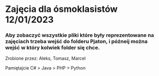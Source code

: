 <h1>Zajęcia dla ósmoklasistów 12/01/2023</h1>
<h3>Aby zobaczyć wszystkie pliki które były reprezentowane na zajęciach trzeba wejść do folderu Pjaton, i późneij można wejść w który kolwiek folder się chce.</h3>
<p>Zrobione przez: Aleks, Tomasz, Marcel</p>
<p>Pamiętajcie C# > Java > PHP > Python</p>
